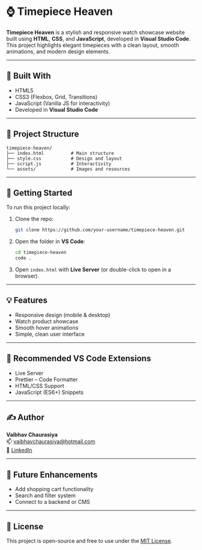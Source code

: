 # ⌚ Timepiece Heaven

**Timepiece Heaven** is a stylish and responsive watch showcase website built using **HTML**, **CSS**, and **JavaScript**, developed in **Visual Studio Code**. This project highlights elegant timepieces with a clean layout, smooth animations, and modern design elements.

---

## 🧰 Built With

- HTML5  
- CSS3 (Flexbox, Grid, Transitions)  
- JavaScript (Vanilla JS for interactivity)  
- Developed in **Visual Studio Code**

---

## 📁 Project Structure

```
timepiece-heaven/
├── index.html          # Main structure
├── style.css           # Design and layout
├── script.js           # Interactivity
└── assets/             # Images and resources
```

---

## 🚀 Getting Started

To run this project locally:

1. Clone the repo:
   ```bash
   git clone https://github.com/your-username/timepiece-heaven.git
   ```

2. Open the folder in **VS Code**:
   ```bash
   cd timepiece-heaven
   code .
   ```

3. Open `index.html` with **Live Server** (or double-click to open in a browser).

---

## 💡 Features

- Responsive design (mobile & desktop)
- Watch product showcase
- Smooth hover animations
- Simple, clean user interface

---

## 🔌 Recommended VS Code Extensions

- Live Server  
- Prettier – Code Formatter  
- HTML/CSS Support  
- JavaScript (ES6+) Snippets

---

## ✍️ Author

**Vaibhav Chaurasiya**  
📫 [vaibhavchaurasiya@hotmail.com](mailto:vaibhavchaurasiya@hotmail.com)  
🔗 [LinkedIn](https://www.linkedin.com/in/vaibhav-chaurasiya/)

---

## 📌 Future Enhancements

- Add shopping cart functionality  
- Search and filter system  
- Connect to a backend or CMS

---

## 📄 License

This project is open-source and free to use under the [MIT License](LICENSE).
